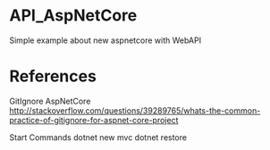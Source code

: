 # API_AspNetCore
Simple example about new aspnetcore with WebAPI


# References

GitIgnore AspNetCore
http://stackoverflow.com/questions/39289765/whats-the-common-practice-of-gitignore-for-aspnet-core-project

Start Commands
dotnet new mvc
dotnet restore